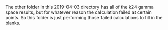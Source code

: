 The other folder in this 2019-04-03 directory has all of the k24 gamma space results, but for whatever reason the calculation failed at certain points. So this folder is just performing those failed calculations to fill in the blanks.